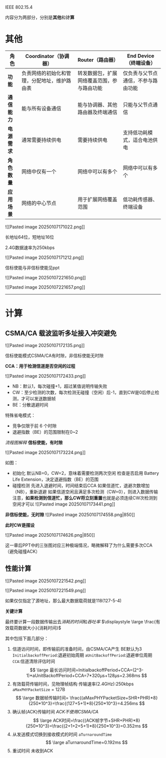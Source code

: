 
IEEE 802.15.4


内容分为两部分，分别是**其他**和**计算**

# 其他


| **角色**     | **Coordinator（协调器）** | **Router（路由器）**       | **End Device（终端设备）** |
|--------------|---------------------------|----------------------------|----------------------------|
| **功能**     | 负责网络的初始化和管理，分配地址，维护路由表 | 转发数据包，扩展网络覆盖范围，参与路由功能 | 仅负责与父节点通信，不参与路由功能 |
| **通信能力** | 能与所有设备通信           | 能与协调器、其他路由器及终端通信 | 只能与父节点通信             |
| **电源需求** | 通常需要持续供电           | 需要持续供电                | 支持低功耗模式，适合电池供电 |
| **角色数量** | 网络中仅有一个             | 网络中可以有多个            | 网络中可以有多个            |
| **应用场景** | 网络的中心节点             | 用于扩展网络覆盖范围        | 低功耗传感器、终端设备       |

![[Pasted image 20250107171022.png]]


长地址64位，短地址16位

2.4G数据速率为250kbps

![[Pasted image 20250107171212.png]]

信标使能与非信标使能见ppt


![[Pasted image 20250107221650.png]]

![[Pasted image 20250107221657.png]]



---

# 计算

## CSMA/CA 载波监听多址接入冲突避免

![[Pasted image 20250107172135.png]]

信标使能模式CSMA/CA有时隙，非信标使能无时隙

**CCA：用于检测信道是否空闲的过程**

![[Pasted image 20250107172433.png]]

- NB：默认1，每次碰撞+1，超过某值说明传输失败
- CW：至少检测的次数，每次检测无碰撞（空闲）后-1，直到CW是0后停止检测，才可以发送数据帧
- BE：分散退避时间

特殊省电模式：
- 竞争仅限于前 6 个时隙
- 退避指数（BE）的范围限制在0~2


*流程图解释*
**信标使能，有时隙**

![[Pasted image 20250107173224.png]]

如图：
- 初始化
	默认NB=0，CW=2，意味着需要检测两次空闲
	检查是否启用 Battery Life Extension，决定退避指数（BE）的范围
- 碰撞检测
	先进入退避时间，时间结束后CCA
	如果信道忙，退避次数增加（NB），重新退避
	如果信道空闲且满足多次检测（CW=0），则进入数据传输
	注意，**如果检测到信道忙，那么CW将立刻重置**也就是必须连续CW次检测到空闲才可以
![[Pasted image 20250107173441.png]]


**非信标使能，无时隙**
![[Pasted image 20250107174558.png|850]]

**此时CW是摆设**

![[Pasted image 20250107174626.png|850]]



这一章后PPT中的三张图对应三种极端情况，略微解释了为什么需要多次CCA（避免碰撞ACK）



## 性能计算

![[Pasted image 20250107221542.png]]

![[Pasted image 20250107221549.png]]

如果仅仅指定了源地址，那么最大数据载荷就是118(127-5-4)



**关键计算**

最终要计算一段数据传输出去*消耗的时间*和*吞吐率* $\displaystyle \large  \frac{有效载荷数据大小}{消耗时间}$

其中包括下面几部分：

1. 信道访问时间，即传输前的准备时间，由CSMA/CA产生
	BE默认为3
	`InitialbackoffPeriod`:退避初始周期
	`aUnitBackoffPeriod`:退避单位周期
	`CCA`:信道清除评估时间
$$
\large   最长访问时间=InitialbackoffPeriod+CCA=(2^3-1)*aUnitBackoffPeriod+CCA=7*320μs+128μs=2.368ms
$$
2. 有效载荷传输时间，见物理帧结构
	传输速率(2.4GHz):250kbps
	`aMaxPHYPacketSize` = 127B
$$
\large 数据帧传输时间= \frac{(aMaxPHYPacketSize+SHR+PHR)*8}{250*10^3}=\frac{(127+5+1)*8}{250*10^3}=4.256ms
$$
3. 确认帧(ACK)传输时间
	*ACK不使用CSMA/CA*
$$
\large ACK时间=\frac{(ACK帧字节+SHR+PHR)*8}{250*10^3}=\frac{(2+1+2+5+1)*8}{250*10^3}=0.352ms
$$
4. 从发送模式切换到接收模式的时间
	`aTurnaroundTime`
$$
\large aTurnaroundTime=0.192ms 
$$
5. 重试时间
	未收到ACK